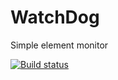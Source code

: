 # WatchDog
Simple element monitor 

[![Build status](https://ci.appveyor.com/api/projects/status/udjkp9d7pdipf315?svg=true)](https://ci.appveyor.com/project/javithalion/watchdog)
